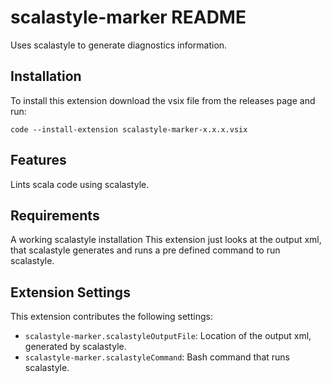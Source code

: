 # scalastyle-marker README

Uses scalastyle to generate diagnostics information.

## Installation
To install this extension download the vsix file from the releases page and run:

`code --install-extension scalastyle-marker-x.x.x.vsix`

## Features

Lints scala code using scalastyle.

## Requirements

A working scalastyle installation
This extension just looks at the output xml, that scalastyle generates and runs a pre defined command to run scalastyle.

## Extension Settings

This extension contributes the following settings:

* `scalastyle-marker.scalastyleOutputFile`: Location of the output xml, generated by scalastyle.
* `scalastyle-marker.scalastyleCommand`: Bash command that runs scalastyle.